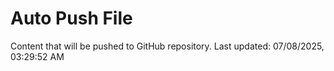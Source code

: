 # Auto Push File

Content that will be pushed to GitHub repository.
Last updated: 07/08/2025, 03:29:52 AM